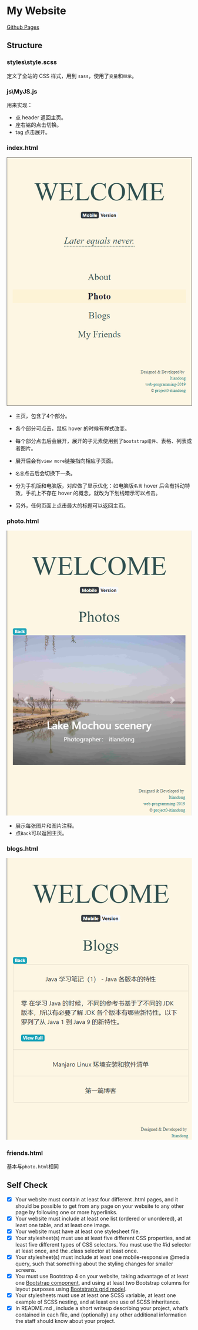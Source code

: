 # My Website

[Github Pages](<http://itiandong.com/project0-itiandong>)

## Structure

### styles\style.scss

定义了全站的 CSS 样式，用到 `sass`，使用了`变量`和`继承`。

### js\MyJS.js

用来实现：

- 点 header 返回主页。
- 座右铭的点击切换。
- tag 点击展开。

### index.html

![1557557358388](imgs/README/1557557358388.png)



- 主页，包含了4个部分。
- 各个部分可点击，鼠标 hover 的时候有样式改变。

- 每个部分点击后会展开，展开的子元素使用到了`bootstrap组件`、表格、列表或者图片。

- 展开后会有`view more`链接指向相应子页面。

- `名言`点击后会切换下一条。

- 分为手机版和电脑版，对应做了显示优化：如电脑版`名言` hover 后会有抖动特效，手机上不存在 hover 的概念，就改为下划线暗示可以点击。

- 另外，任何页面上点击最大的标题可以返回主页。

### photo.html

![1557557589752](imgs/README/1557557589752.png)

- 展示每张图片和图片注释。
- 点`Back`可以返回主页。

### blogs.html

![1557557709815](imgs/README/1557557709815.png)



### friends.html

基本与`photo.html`相同



## Self Check

- [x] Your website must contain at least four different .html pages, and it should be possible to get from any page on your website to any other page by following one or more hyperlinks.
- [x] Your website must include at least one list (ordered or unordered), at least one table, and at least one image.
- [x] Your website must have at least one stylesheet file.
- [x] Your stylesheet(s) must use at least five different CSS properties, and at least five different types of CSS selectors. You must use the #id selector at least once, and the .class selector at least once.
- [x] Your stylesheet(s) must include at least one mobile-responsive @media query, such that something about the styling changes for smaller screens.
- [x] You must use Bootstrap 4 on your website, taking advantage of at least one [Bootstrap component](https://getbootstrap.com/docs/4.2/components/), and using at least two Bootstrap columns for layout purposes using [Bootstrap’s grid model](https://getbootstrap.com/docs/4.2/layout/grid/).
- [x] Your stylesheets must use at least one SCSS variable, at least one example of SCSS nesting, and at least one use of SCSS inheritance.
- [x] In README.md , include a short writeup describing your project, what’s contained in each file, and (optionally) any other additional information the staff should know about your project.